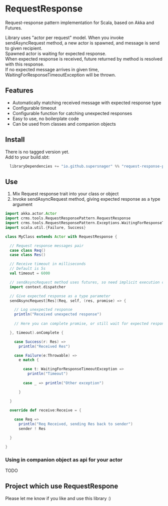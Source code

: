 # RequestResponse
Request-response pattern implementation for Scala, based on Akka and Futures.

Library uses "actor per request" model. 
When you invoke sendAsyncRequest method, a new actor is spawned, and message is send to given recipient.  
Spawned actor is waiting for expected response.  
When expected response is received, future returned by method is resolved with this response.  
If no expected message arrives in given time, WaitingForResponseTimeoutException will be thrown.
 
## Features

* Automatically matching received message with expected response type
* Configurable timeout
* Configurable function for catching unexpected responses
* Easy to use, no boilerplate code
* Can be used from classes and companion objects
 
## Install
There is no tagged version yet.  
Add to your build.sbt:
```scala  
  libraryDependencies += "io.github.supersnager" %% "request-response-pattern" % "1.0.0"
``` 
## Use

1. Mix Request response trait into your class or object
2. Invoke sendAsyncRequest method, giving expected response as a type argument

```scala
import akka.actor.Actor
import crms.tools.RequestResponsePattern.RequestResponse
import crms.tools.RequestResponsePattern.Exceptions.WaitingForResponseTimeoutException
import scala.util.{Failure, Success}

class MyClass extends Actor with RequestResponse {

  // Request response messages pair
  case class Req()
  case class Res()

  // Receive timeout in milliseconds
  // Default is 5s
  val timeout = 6000

  // sendAsyncRequest method uses futures, so need implicit execution context
  import context.dispatcher

  // Give expected response as a type parameter
  sendAsyncRequest[Res](Req, self, (res, promise) => {

    // Log unexpected response
    println("Received unexpected response")
    
    // Here you can complete promise, or still wait for expected response

  }, timeout).onComplete {

    case Success(r: Res) =>
      println("Received Res")

    case Failure(e:Throwable) =>
      e match {

        case t: WaitingForResponseTimeoutException =>
          println("Timeout")
          
        case _ => println("Other exception")

      }

  }
  
  override def receive:Receive = {

    case Req =>
      println("Req Received, sending Res back to sender")
      sender ! Res

  }

}

```

### Using in companion object as api for your actor
TODO

## Project which use RequestRespone
Please let me know if you like and use this library :)

